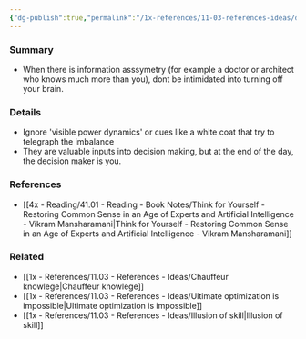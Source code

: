 ```yaml
---
{"dg-publish":true,"permalink":"/1x-references/11-03-references-ideas/dont-let-information-assymetry-intimidate-you/","title":"Dont let information assymetry intimidate you","dgShowBacklinks":false}
---
```



### Summary
- When there is information asssymetry (for example a doctor or architect who knows much more than you), dont be intimidated into turning off your brain. 

### Details
- Ignore 'visible power dynamics' or cues like a white coat that try to telegraph the imbalance
- They are valuable inputs into decision making, but at the end of the day, the decision maker is you.

### References
- [[4x - Reading/41.01 - Reading - Book Notes/Think for Yourself - Restoring Common Sense in an Age of Experts and Artificial Intelligence - Vikram Mansharamani\|Think for Yourself - Restoring Common Sense in an Age of Experts and Artificial Intelligence - Vikram Mansharamani]]

### Related
- [[1x - References/11.03 - References - Ideas/Chauffeur knowlege\|Chauffeur knowlege]]
- [[1x - References/11.03 - References - Ideas/Ultimate optimization is impossible\|Ultimate optimization is impossible]]
- [[1x - References/11.03 - References - Ideas/Illusion of skill\|Illusion of skill]]